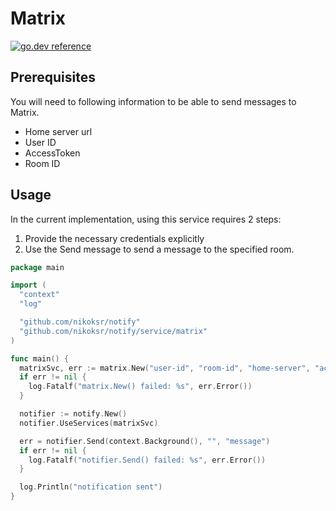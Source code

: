 # Matrix

[![go.dev reference](https://img.shields.io/badge/go.dev-reference-007d9c?logo=go&logoColor=white&style=flat)](https://pkg.go.dev/github.com/nikoksr/notify/service/matrix)

## Prerequisites

You will need to following information to be able to send messages to Matrix.

- Home server url
- User ID
- AccessToken
- Room ID

## Usage

In the current implementation, using this service requires 2 steps:

1. Provide the necessary credentials explicitly
2. Use the Send message to send a message to the specified room.

```go
package main

import (
  "context"
  "log"

  "github.com/nikoksr/notify"
  "github.com/nikoksr/notify/service/matrix"
)

func main() {
  matrixSvc, err := matrix.New("user-id", "room-id", "home-server", "access-token")
  if err != nil {
    log.Fatalf("matrix.New() failed: %s", err.Error())
  }

  notifier := notify.New()
  notifier.UseServices(matrixSvc)

  err = notifier.Send(context.Background(), "", "message")
  if err != nil {
    log.Fatalf("notifier.Send() failed: %s", err.Error())
  }

  log.Println("notification sent")
}
```
